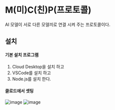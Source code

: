 # M(미)C(친)P(프로토콜)
AI 모델이 서로 다른 모델끼로 연결 시켜 주는 프로토콜이다. 
## 설치 
#### 기본 설치 프로그램 
1. Cloud Desktop을 설치 하고
2. VSCode를 설치 하고
3. Node.js를 설치 한다.
#### 클로드에서 셋팅 
![image](https://github.com/user-attachments/assets/96eb9b72-49e3-44dd-90cb-fdc05bc262dc)
![image](https://github.com/user-attachments/assets/aa6e6249-98fb-47e4-8de9-3d6a050a7242)


